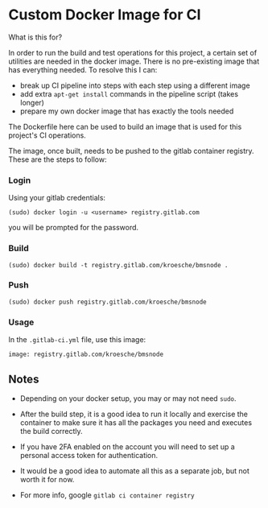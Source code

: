 Custom Docker Image for CI
==========================

What is this for?

In order to run the build and test operations for this project, a certain set
of utilities are needed in the docker image. There is no pre-existing image
that has everything needed. To resolve this I can:

- break up CI pipeline into steps with each step using a different image
- add extra `apt-get install` commands in the pipeline script (takes longer)
- prepare my own docker image that has exactly the tools needed

The Dockerfile here can be used to build an image that is used for this
project's CI operations.

The image, once built, needs to be pushed to the gitlab container registry.
These are the steps to follow:

### Login

Using your gitlab credentials:

    (sudo) docker login -u <username> registry.gitlab.com

you will be prompted for the password.

### Build

    (sudo) docker build -t registry.gitlab.com/kroesche/bmsnode .

### Push

    (sudo) docker push registry.gitlab.com/kroesche/bmsnode

### Usage

In the `.gitlab-ci.yml` file, use this image:

    image: registry.gitlab.com/kroesche/bmsnode

Notes
-----

- Depending on your docker setup, you may or may not need `sudo`.

- After the build step, it is a good idea to run it locally and exercise the
  container to make sure it has all the packages you need and executes the
  build correctly.

- If you have 2FA enabled on the account you will need to set up a personal
  access token for authentication.

- It would be a good idea to automate all this as a separate job, but not
  worth it for now.

- For more info, google `gitlab ci container registry`
